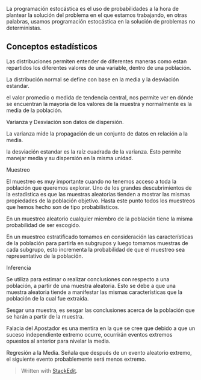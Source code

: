 
La programación estocástica es el uso de probabilidades a la hora de plantear la solución del problema en el que estamos trabajando, en otras palabras, usamos programación estocástica en la solución de problemas no deterministas.

## Conceptos estadísticos

Las distribuciones permiten entender de diferentes maneras como estan repartidos los diferentes valores de una variable, dentro de una población.

La distribución normal se define con base en la media y la desviación estandar.

el valor promedio o medida de tendencia central, nos permite ver en dónde se encuentran la mayoría de los valores de la muestra y normalmente es la media de la población.

Varianza y Desviación son datos de dispersión.

La varianza mide la propagación de un conjunto de datos en relación a la media.

la desviación estandar es la raíz cuadrada de la varianza.
Esto permite manejar media y su dispersión en la misma unidad.

Muestreo

El muestreo es muy importante cuando no tenemos acceso a toda la población que queremos explorar. Uno de los grandes descubrimientos de la estadística es que las muestras aleatorias tienden a mostrar las mismas propiedades de la población objetivo. Hasta este punto todos los muestreos que hemos hecho son de tipo probabilísticos.

En un muestreo aleatorio cualquier miembro de la población tiene la misma probabilidad de ser escogido.

En un muestreo estratificado tomamos en consideración las características de la población para partirla en subgrupos y luego tomamos muestras de cada subgrupo, esto incrementa la probabilidad de que el muestreo sea representativo de la población.

Inferencia

Se utiliza para estimar o realizar conclusiones con respecto a una población, a partir de una muestra aleatoria.
Esto se debe a que una muestra aleatoria tiende a manifestar las mismas características que la población de la cual fue extraída.

Sesgar una muestra, es sesgar las conclusiones acerca de la población que se harán a partir de la muestra.

Falacia del Apostador
es una mentira en la que se cree que debido a que un suceso independiente extremo ocurre, ocurrirán eventos extremos opuestos al anterior para nivelar la media.

Regresión a la Media.
Señala que después de un evento aleatorio extremo, el siguiente evento probablemente será menos extremo.





> Written with [StackEdit](https://stackedit.io/).
<!--stackedit_data:
eyJoaXN0b3J5IjpbLTE1ODA3MDQ3MjEsNTA4NTI2Mzk1XX0=
-->